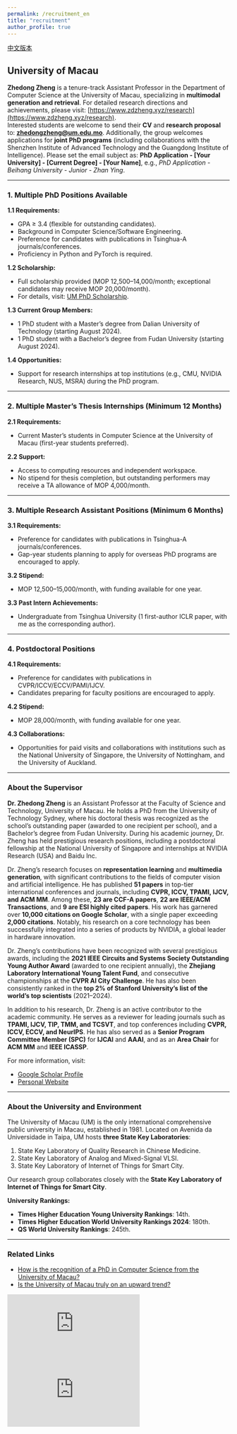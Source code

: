 ```yaml
---
permalink: /recruitment_en
title: "recruitment"
author_profile: true
---
```


[中文版本](https://zdzheng.xyz/recruitment)

## University of Macau

**Zhedong Zheng** is a tenure-track Assistant Professor in the Department of Computer Science at the University of Macau, specializing in **multimodal generation and retrieval**. For detailed research directions and achievements, please visit: [https://www.zdzheng.xyz/research](https://www.zdzheng.xyz/research).  
Interested students are welcome to send their **CV** and **research proposal** to: **zhedongzheng@um.edu.mo**. Additionally, the group welcomes applications for **joint PhD programs** (including collaborations with the Shenzhen Institute of Advanced Technology and the Guangdong Institute of Intelligence). Please set the email subject as: **PhD Application - [Your University] - [Current Degree] - [Your Name]**, e.g., *PhD Application - Beihang University - Junior - Zhan Ying*.

---

### 1. Multiple PhD Positions Available

**1.1 Requirements:**  
- GPA ≥ 3.4 (flexible for outstanding candidates).  
- Background in Computer Science/Software Engineering.  
- Preference for candidates with publications in Tsinghua-A journals/conferences.  
- Proficiency in Python and PyTorch is required.  

**1.2 Scholarship:**  
- Full scholarship provided (MOP 12,500–14,000/month; exceptional candidates may receive MOP 20,000/month).  
- For details, visit: [UM PhD Scholarship](https://grs.um.edu.mo/index.php/um-phd-scholarship/).  

**1.3 Current Group Members:**  
- 1 PhD student with a Master’s degree from Dalian University of Technology (starting August 2024).  
- 1 PhD student with a Bachelor’s degree from Fudan University (starting August 2024).  

**1.4 Opportunities:**  
- Support for research internships at top institutions (e.g., CMU, NVIDIA Research, NUS, MSRA) during the PhD program.  

---

### 2. Multiple Master’s Thesis Internships (Minimum 12 Months)

**2.1 Requirements:**  
- Current Master’s students in Computer Science at the University of Macau (first-year students preferred).  

**2.2 Support:**  
- Access to computing resources and independent workspace.  
- No stipend for thesis completion, but outstanding performers may receive a TA allowance of MOP 4,000/month.  

---

### 3. Multiple Research Assistant Positions (Minimum 6 Months)

**3.1 Requirements:**  
- Preference for candidates with publications in Tsinghua-A journals/conferences.  
- Gap-year students planning to apply for overseas PhD programs are encouraged to apply.  

**3.2 Stipend:**  
- MOP 12,500–15,000/month, with funding available for one year.  

**3.3 Past Intern Achievements:**  
- Undergraduate from Tsinghua University (1 first-author ICLR paper, with me as the corresponding author).  

---

### 4. Postdoctoral Positions

**4.1 Requirements:**  
- Preference for candidates with publications in CVPR/ICCV/ECCV/PAMI/IJCV.  
- Candidates preparing for faculty positions are encouraged to apply.  

**4.2 Stipend:**  
- MOP 28,000/month, with funding available for one year.  

**4.3 Collaborations:**  
- Opportunities for paid visits and collaborations with institutions such as the National University of Singapore, the University of Nottingham, and the University of Auckland.  

---

### About the Supervisor

**Dr. Zhedong Zheng** is an Assistant Professor at the Faculty of Science and Technology, University of Macau. He holds a PhD from the University of Technology Sydney, where his doctoral thesis was recognized as the school’s outstanding paper (awarded to one recipient per school), and a Bachelor’s degree from Fudan University. During his academic journey, Dr. Zheng has held prestigious research positions, including a postdoctoral fellowship at the National University of Singapore and internships at NVIDIA Research (USA) and Baidu Inc.  

Dr. Zheng’s research focuses on **representation learning** and **multimedia generation**, with significant contributions to the fields of computer vision and artificial intelligence. He has published **51 papers** in top-tier international conferences and journals, including **CVPR, ICCV, TPAMI, IJCV, and ACM MM**. Among these, **23 are CCF-A papers**, **22 are IEEE/ACM Transactions**, and **9 are ESI highly cited papers**. His work has garnered over **10,000 citations on Google Scholar**, with a single paper exceeding **2,000 citations**. Notably, his research on a core technology has been successfully integrated into a series of products by NVIDIA, a global leader in hardware innovation.  

Dr. Zheng’s contributions have been recognized with several prestigious awards, including the **2021 IEEE Circuits and Systems Society Outstanding Young Author Award** (awarded to one recipient annually), the **Zhejiang Laboratory International Young Talent Fund**, and consecutive championships at the **CVPR AI City Challenge**. He has also been consistently ranked in the **top 2% of Stanford University’s list of the world’s top scientists** (2021–2024).  

In addition to his research, Dr. Zheng is an active contributor to the academic community. He serves as a reviewer for leading journals such as **TPAMI, IJCV, TIP, TMM, and TCSVT**, and top conferences including **CVPR, ICCV, ECCV, and NeurIPS**. He has also served as a **Senior Program Committee Member (SPC)** for **IJCAI** and **AAAI**, and as an **Area Chair** for **ACM MM** and **IEEE ICASSP**.  

For more information, visit:  
- [Google Scholar Profile](https://scholar.google.com/citations?hl=en&user=XT17oUEAAAAJ)  
- [Personal Website](https://zdzheng.xyz)  

---

### About the University and Environment

The University of Macau (UM) is the only international comprehensive public university in Macau, established in 1981. Located on Avenida da Universidade in Taipa, UM hosts **three State Key Laboratories**:  
1. State Key Laboratory of Quality Research in Chinese Medicine.  
2. State Key Laboratory of Analog and Mixed-Signal VLSI.  
3. State Key Laboratory of Internet of Things for Smart City.  

Our research group collaborates closely with the **State Key Laboratory of Internet of Things for Smart City**.  

**University Rankings:**  
- **Times Higher Education Young University Rankings**: 14th.  
- **Times Higher Education World University Rankings 2024**: 180th.  
- **QS World University Rankings**: 245th.  

---

### Related Links  
- [How is the recognition of a PhD in Computer Science from the University of Macau?](https://www.zhihu.com/question/598710046)  
- [Is the University of Macau truly on an upward trend?](https://www.zhihu.com/question/541431807)  

<iframe src="https://www.youtube.com/embed/FINFZ8UuVus?si=KzWrZueKqOj9xOOE" title="YouTube video player" frameborder="0" allow="accelerometer; autoplay; clipboard-write; encrypted-media; gyroscope; picture-in-picture; web-share" allowfullscreen></iframe>

<iframe src="https://www.youtube.com/embed/a2-cTtqySRk?si=BYeCSqOu52IME10x" title="YouTube video player" frameborder="0" allow="accelerometer; autoplay; clipboard-write; encrypted-media; gyroscope; picture-in-picture; web-share" allowfullscreen></iframe> 


